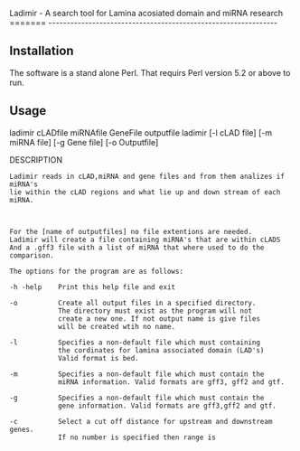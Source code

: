 Ladimir - A search tool for Lamina acosiated domain and miRNA research
======= ---------------------------------------------------------------

Installation
------------
The software is a stand alone Perl. That requirs Perl version 5.2 or above to run.

Usage
-----
ladimir cLADfile miRNAfile GeneFile outputfile
ladimir [-l cLAD file] [-m miRNA file] [-g Gene file] [-o Outputfile]
	
DESCRIPTION
	
	Ladimir reads in cLAD,miRNA and gene files and from them analizes if miRNA's 
	lie within the cLAD regions and what lie up and down stream of each miRNA. 	
	
	
	
	For the [name of outputfiles] no file extentions are needed.
	Ladimir will create a file containing miRNA's that are within cLADS
	And a .gff3 file with a list of miRNA that where used to do the comparison. 

	The options for the program are as follows:
	
	-h -help	Print this help file and exit
	
	-o 			Create all output files in a specified directory.
				The directory must exist as the program will not
				create a new one. If not output name is give files
				will be created wtih no name.
	
	-l 			Specifies a non-default file which must containing
				the cordinates for lamina associated domain (LAD's)
				Valid format is bed.
				
	-m			Specifies a non-default file which must contain the
				miRNA information. Valid formats are gff3, gff2 and gtf.

	-g 			Specifies a non-default file which must contain the
				gene information. Valid formats are gff3,gff2 and gtf. 
	
	-c			Select a cut off distance for upstream and downstream genes.
				If no number is specified then range is 

